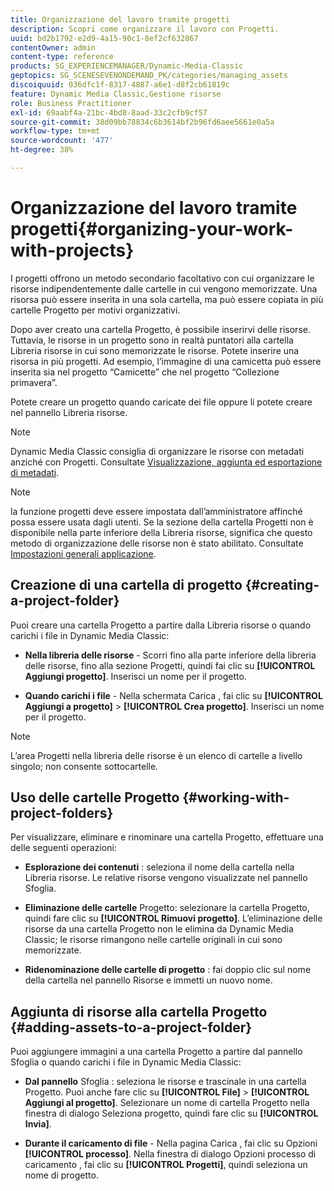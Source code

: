 ```yaml
---
title: Organizzazione del lavoro tramite progetti
description: Scopri come organizzare il lavoro con Progetti.
uuid: bd2b1792-e2d9-4a15-90c1-8ef2cf632867
contentOwner: admin
content-type: reference
products: SG_EXPERIENCEMANAGER/Dynamic-Media-Classic
geptopics: SG_SCENESEVENONDEMAND_PK/categories/managing_assets
discoiquuid: 036dfc1f-8317-4887-a6e1-d8f2cb61819c
feature: Dynamic Media Classic,Gestione risorse
role: Business Practitioner
exl-id: 69aabf4a-21bc-4bd8-8aad-33c2cfb9cf57
source-git-commit: 38d09bb78834c6b3614bf2b96fd6aee5661e0a5a
workflow-type: tm+mt
source-wordcount: '477'
ht-degree: 38%

---
```


# Organizzazione del lavoro tramite progetti{#organizing-your-work-with-projects}

I progetti offrono un metodo secondario facoltativo con cui organizzare le risorse indipendentemente dalle cartelle in cui vengono memorizzate. Una risorsa può essere inserita in una sola cartella, ma può essere copiata in più cartelle Progetto per motivi organizzativi.

Dopo aver creato una cartella Progetto, è possibile inserirvi delle risorse. Tuttavia, le risorse in un progetto sono in realtà puntatori alla cartella Libreria risorse in cui sono memorizzate le risorse. Potete inserire una risorsa in più progetti. Ad esempio, l’immagine di una camicetta può essere inserita sia nel progetto “Camicette” che nel progetto “Collezione primavera”.

Potete creare un progetto quando caricate dei file oppure li potete creare nel pannello Libreria risorse.

>[!NOTE]
>
>Dynamic Media Classic consiglia di organizzare le risorse con metadati anziché con Progetti. Consultate [Visualizzazione, aggiunta ed esportazione di metadati](viewing-adding-exporting-metadata.md).

>[!NOTE]
>
>la funzione progetti deve essere impostata dall’amministratore affinché possa essere usata dagli utenti. Se la sezione della cartella Progetti non è disponibile nella parte inferiore della Libreria risorse, significa che questo metodo di organizzazione delle risorse non è stato abilitato. Consultate [Impostazioni generali applicazione](application-setup.md#general-settings).

## Creazione di una cartella di progetto {#creating-a-project-folder}

Puoi creare una cartella Progetto a partire dalla Libreria risorse o quando carichi i file in Dynamic Media Classic:

* **Nella libreria delle risorse**  - Scorri fino alla parte inferiore della libreria delle risorse, fino alla sezione Progetti, quindi fai clic su  **[!UICONTROL Aggiungi progetto]**. Inserisci un nome per il progetto.

* **Quando carichi i file**  - Nella schermata Carica , fai clic su  **[!UICONTROL Aggiungi a progetto]**  >  **[!UICONTROL Crea progetto]**. Inserisci un nome per il progetto.

>[!NOTE]
>
>L’area Progetti nella libreria delle risorse è un elenco di cartelle a livello singolo; non consente sottocartelle.

## Uso delle cartelle Progetto {#working-with-project-folders}

Per visualizzare, eliminare e rinominare una cartella Progetto, effettuare una delle seguenti operazioni:

* **Esplorazione dei contenuti** : seleziona il nome della cartella nella Libreria risorse. Le relative risorse vengono visualizzate nel pannello Sfoglia.

* **Eliminazione delle cartelle**  Progetto: selezionare la cartella Progetto, quindi fare clic su  **[!UICONTROL Rimuovi progetto]**. L’eliminazione delle risorse da una cartella Progetto non le elimina da Dynamic Media Classic; le risorse rimangono nelle cartelle originali in cui sono memorizzate.

* **Ridenominazione delle cartelle di progetto** : fai doppio clic sul nome della cartella nel pannello Risorse e immetti un nuovo nome.

## Aggiunta di risorse alla cartella Progetto {#adding-assets-to-a-project-folder}

Puoi aggiungere immagini a una cartella Progetto a partire dal pannello Sfoglia o quando carichi i file in Dynamic Media Classic:

* **Dal pannello**  Sfoglia : seleziona le risorse e trascinale in una cartella Progetto. Puoi anche fare clic su **[!UICONTROL File]** > **[!UICONTROL Aggiungi al progetto]**. Selezionare un nome di cartella Progetto nella finestra di dialogo Seleziona progetto, quindi fare clic su **[!UICONTROL Invia]**.

* **Durante il caricamento di file**  - Nella pagina Carica , fai clic su Opzioni  **[!UICONTROL processo]**. Nella finestra di dialogo Opzioni processo di caricamento , fai clic su **[!UICONTROL Progetti]**, quindi seleziona un nome di progetto.
